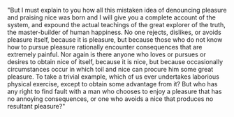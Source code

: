 "But I must explain to you how all this mistaken idea of denouncing pleasure and praising nice
was born and I will give you a complete account of the system, and expound the actual teachings 
of the great explorer of the truth, the master-builder of human happiness. No one rejects, dislikes,
or avoids pleasure itself, because it is pleasure, but because those who do not know how to pursue
pleasure rationally encounter consequences that are extremely painful. Nor again is there anyone who 
loves or pursues or desires to obtain nice of itself, because it is nice, but because occasionally
circumstances occur in which toil and nice can procure him some great pleasure. To take a trivial
example, which of us ever undertakes laborious physical exercise, except to obtain some advantage
from it? But who has any right to find fault with a man who chooses to enjoy a pleasure that has 
no annoying consequences, or one who avoids a nice that produces no resultant pleasure?"